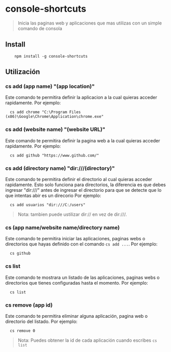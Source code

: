 # console-shortcuts
> Inicia las paginas web y aplicaciones que mas utilizas con un simple comando de consola

## Install
```
    npm install -g console-shortcuts
```

## Utilización


  ### cs add (app name) "(app location)"
  Este comando te permitira definir la aplicacion a la cual quieras acceder rapidamente. Por ejemplo:

  ```
    cs add chrome "C:\Program Files (x86)\Google\Chrome\Application\chrome.exe"
  ```

  ### cs add (website name) "(website URL)"
  Este comando te permitira definir la pagina web a la cual quieras acceder rapidamente. Por ejemplo:

  ```
    cs add github "https://www.github.com/"
  ```

  ### cs add (directory name) "dir:///(directory)"
  Este comando te permitira definir el directorio al cual quieras acceder rapidamente. Esto solo funciona para directorios, la diferencia es que debes ingresar "dir:///" antes de ingresar el directorio para que se detecte que lo que intentas abir es un direcorio Por ejemplo:

  ```
    cs add usuarios "dir:///C:/users"
  ```
  > Nota: tambien puede ustilizar dir:// en vez de dir:///.

  ### cs (app name/website name/directory name)
  Este comando te permitira iniciar las aplicaciones, paginas webs o directorios que hayas definido con el comando ```cs add ...```. Por ejemplo:
  
  ```
    cs github
  ```
  
  ### cs list
  Este comando te mostrara un listado de las aplicaciones, paginas webs o directorios que tienes configuradas hasta el momento. Por ejemplo:

  ```
    cs list
  ```

  ### cs remove (app id)
  Este comando te permitira eliminar alguna aplicación, pagina web o directorio del listado. Por ejemplo:

  ```
    cs remove 0
  ```
  > Nota: Puedes obtener la id de cada aplicación cuando escribes ```cs list```